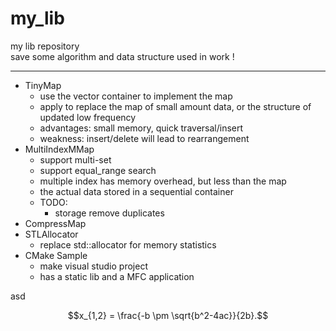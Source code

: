 my_lib
======

my lib repository  
save some algorithm and data structure used in work !

---

+ TinyMap
  - use the vector container to implement the map
  - apply to replace the map of small amount data, or the structure of updated low frequency
  - advantages: small memory, quick traversal/insert
  - weakness: insert/delete will lead to rearrangement
+ MultiIndexMMap
  - support multi-set
  - support equal_range search
  - multiple index has memory overhead, but less than the map
  - the actual data stored in a sequential container
  + TODO:
    - storage remove duplicates
+ CompressMap
+ STLAllocator
  - replace std::allocator for memory statistics
+ CMake Sample
  - make visual studio project
  - has a static lib and a MFC application


<script type="text/javascript" src="http://cdn.mathjax.org/mathjax/latest/MathJax.js?config=default"></script>

asd

$$x_{1,2} = \frac{-b \pm \sqrt{b^2-4ac}}{2b}.$$
